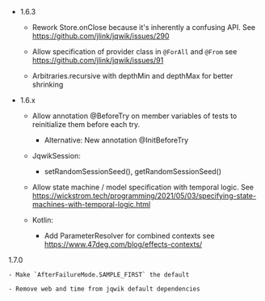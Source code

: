 - 1.6.3

    - Rework Store.onClose because it's inherently a confusing API.
      See https://github.com/jlink/jqwik/issues/290

    - Allow specification of provider class in `@ForAll` and `@From`
      see https://github.com/jlink/jqwik/issues/91

    - Arbitraries.recursive with depthMin and depthMax for better shrinking

- 1.6.x

    - Allow annotation @BeforeTry on member variables of tests to reinitialize them before each try.
        - Alternative: New annotation @InitBeforeTry

    - JqwikSession:
      - setRandomSessionSeed(), getRandomSessionSeed()

    - Allow state machine / model specification with temporal logic.
      See https://wickstrom.tech/programming/2021/05/03/specifying-state-machines-with-temporal-logic.html

    - Kotlin:
        - Add ParameterResolver for combined contexts
          see https://www.47deg.com/blog/effects-contexts/

1.7.0

    - Make `AfterFailureMode.SAMPLE_FIRST` the default

    - Remove web and time from jqwik default dependencies